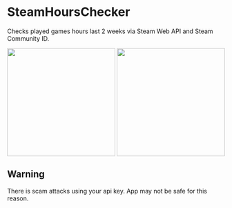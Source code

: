 # SteamHoursChecker
Checks played games hours last 2 weeks via Steam Web API and Steam Community ID.

<a href="url"><img src="https://i.imgur.com/ekMvURc.png" align="center" height="250" ></a>
<a href="url"><img src="https://i.imgur.com/4H4aX66.png" align="center" height="250"  ></a>

## Warning

There is scam attacks using your api key. App may not be safe for this reason.
